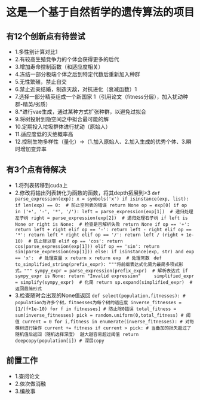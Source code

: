 # 这是一个基于自然哲学的遗传算法的项目
## 有12个创新点有待尝试
+ 1.多性别计算对比1
+ 2.有较高生殖竞争力的个体会获得更多的后代
+ 3.增加寿命控制函数（和适应度相关）
+ 4.冻结一部分极端个体之后到特定代数后重新加入种群
+ 5.无性繁殖，禁止自交
+ 6.禁止近亲结婚，制造天敌，对抗进化（衰减函数）1
+ 7.选择一部分精英组成一个新国家 1（引用论文（fitness分层），加入扰动种群-精英/劣质）
+ 8.*进行vae生成，通过某种方式扩张种群，以避免过拟合
+ 9.将树投射到隐空间之中拟合最可能的解
+ 10.定期投入垃圾群体进行扰动（原始人）
+ 11.适应度低的灭绝概率高
+ 12.控制生物多样性（量化）->（1.加入原始人、2.加入生成的优秀个体、3.瞬时增加变异率

## 有3个点有待解决
+ 1.将列表转移到cuda上
+ 2.修改将输出列表转化为函数的函数，将其depth拓展到>3
`def parse_expression(exp):
    x = symbols('x')
    if isinstance(exp, list):
        if len(exp) == 0:  # 防止空列表的错误
            return None
        op = exp[0]
        if op in ('+', '-', '*', '/'):
            left = parse_expression(exp[1])  # 递归处理左子树
            right = parse_expression(exp[2])  # 递归处理右子树
            if left is None or right is None:  # 检查是否解析失败
                return None
            if op == '+':
                return left + right
            elif op == '-':
                return left - right
            elif op == '*':
                return left * right
            elif op == '/':
                return left / (right + 1e-10)  # 防止除以零
        elif op == 'cos':
            return cos(parse_expression(exp[1]))
        elif op == 'sin':
            return sin(parse_expression(exp[1]))
    else:
        if isinstance(exp, str) and exp == 'x':  # 处理变量 x
            return x
        return exp  # 处理常数
`
`
def to_simplified_string(prefix_expr):
    """将前缀表达式化简为最简多项式形式。"""
    sympy_expr = parse_expression(prefix_expr)  # 解析表达式
    if sympy_expr is None:
        return "Invalid expression"    
    simplified_expr = simplify(sympy_expr)  # 化简
    return sp.expand(simplified_expr)  # 返回最简形式
`
+ 3.检查随时会出现的None值返回
  `
def select(population,fitnesses): # population为许多个树，fitnesses为每个树的适应度
    inverse_fitnesses = [1/(f+1e-10) for f in fitnesses] # 防止除0错误
    total_fitness = sum(inverse_fitnesses)
    pick = random.uniform(0,total_fitness) # 阈值
    current = 0
    for i,fitness in enumerate(inverse_fitnesses): # 对每棵树进行操作
        current += fitness
        if current > pick: # 当叠加的损失超过了随机值后返回（随机选择深度） 越大越容易超过阈值
            return deepcopy(population[i]) # 深层copy
  `
## 前置工作
+ 1.查阅论文 
+ 2.依次做消融
+ 3.编故事
